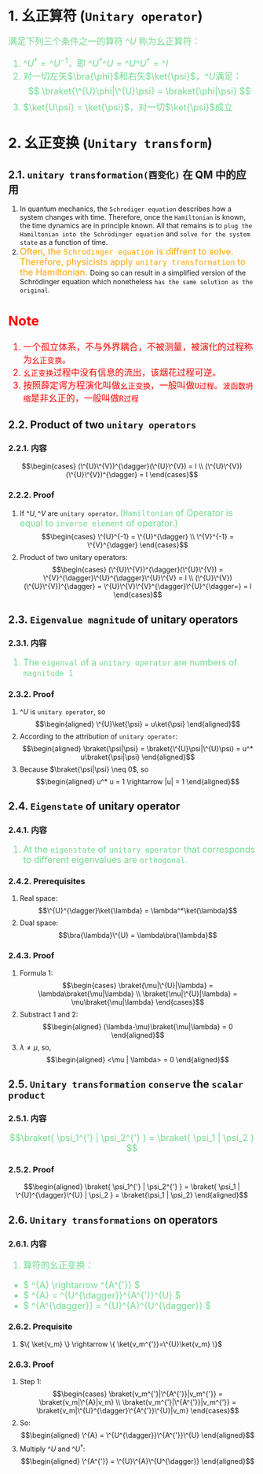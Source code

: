<!--
 * @Author: Uper 41718895+Hyliu-BUAA@users.noreply.github.com
 * @Date: 2022-06-28 18:24:56
 * @LastEditors: Uper 41718895+Hyliu-BUAA@users.noreply.github.com
 * @LastEditTime: 2022-07-17 22:52:32
 * @FilePath: /Quantum_Mechanics/qm/5.幺正算符.md
 * @Description: 这是默认设置,请设置`customMade`, 打开koroFileHeader查看配置 进行设置: https://github.com/OBKoro1/koro1FileHeader/wiki/%E9%85%8D%E7%BD%
-->
# 1. 幺正算符 (`Unitary operator`)
<font color="73DB90" size="4">

满足下列三个条件之一的算符 $\^{U}$ 称为幺正算符：
1. $\^{U}^{\dagger} = \^{U}^{-1}$，即 $\^{U}^{\dagger}\^{U} = \^{U}\^{U}^{\dagger} = \^{I}$
2. 对一切左矢$\bra{\phi}$和右矢$\ket{\psi}$，$\^{U}$满足：
$$ \braket{\^{U}\phi|\^{U}\psi} = \braket{\phi|\psi} $$
3. $\ket{U\psi} = \ket{\psi}$，对一切$\ket{\psi}$成立

</font>


# 2. 幺正变换 (`Unitary transform`)
## 2.1. `unitary transformation(酉变化)` 在 QM 中的应用
1. In quantum mechanics, the `Schrodiger equation` describes how a system changes with time. Therefore, once the `Hamiltonian` is known, the time dynamics are in principle known. All that remains is to `plug the Hamiltonian into the Schrödinger equation` and `solve for the system state` as a function of time.
2. <font color="orange" size="4">Often, the `Schrodinger equation` is diffrent to solve. Therefore, physicists apply `unitary transformation` to the Hamiltonian. </font>Doing so can result in a simplified version of the Schrödinger equation which nonetheless `has the same solution as the original`.

<font color="red" size="4">

Note
----
1. 一个孤立体系，不与外界耦合，不被测量，被演化的过程称为`幺正变换`。
2. `幺正变换`过程中没有信息的流出，该烟花过程可逆。
3. 按照薛定谔方程演化叫做`幺正变换`，一般叫做`U过程`。`波函数坍缩`是非幺正的，一般叫做`R过程`

</font>

## 2.2. Product of two `unitary operators`
### 2.2.1. 内容
$$\begin{cases}
(\^{U}\^{V})^{\dagger}(\^{U}\^{V}) = I \\
(\^{U}\^{V})(\^{U}\^{V})^{\dagger} = I
\end{cases}$$

### 2.2.2. Proof
1. If $\^{U}, \^{V}$ are `unitary operator`. <font color="73DB90" size="4">(`Hamiltonian` of Operator is equal to `inverse element` of operator.)</font>
$$\begin{cases}
\^{U}^{-1} = \^{U}^{\dagger}    \\
\^{V}^{-1} = \^{V}^{\dagger}
\end{cases}$$
2. Product of two unitary operators:
$$\begin{cases}
(\^{U}\^{V})^{\dagger}(\^{U}\^{V}) = \^{V}^{\dagger}\^{U}^{\dagger}\^{U}\^{V} = I \\
(\^{U}\^{V})(\^{U}\^{V})^{\dagger} = \^{U}\^{V}\^{V}^{\dagger}\^{U}^{\dagger=} = I
\end{cases}$$


## 2.3. `Eigenvalue magnitude` of unitary operators
### 2.3.1. 内容
<font color="73DB90" size="4">

1. The `eigenval` of a `unitary operator` are numbers of `magnitude 1`

</font>

### 2.3.2. Proof
1. $\^{U}$ is `unitary operator`, so
$$\begin{aligned}
\^{U}\ket{\psi} = u\ket{\psi}
\end{aligned}$$
2. According to the attribution of `unitary operator`:
$$\begin{aligned}
\braket{\psi|\psi} = \braket{\^{U}\psi|\^{U}\psi} = u^* u\braket{\psi|\psi}
\end{aligned}$$
3. Because $\braket{\psi|\psi} \neq 0$, so
$$\begin{aligned}
u^* u = 1 \rightarrow |u| = 1
\end{aligned}$$


## 2.4. `Eigenstate` of unitary operator
### 2.4.1. 内容
<font color="73DB90" size="4">

1. At the `eigenstate` of `unitary operator` that corresponds to different eigenvalues are `orthogonal`.

</font>

### 2.4.2. Prerequisites
1. Real space:
$$\^{U}^{\dagger}\ket{\lambda} = \lambda^*\ket{\lambda}$$
2. Dual space:
$$\bra{\lambda}\^{U} = \lambda\bra{\lambda}$$

### 2.4.3. Proof
1. Formula 1:
$$\begin{cases}
\braket{\mu|\^{U}|\lambda} = \lambda\braket{\mu|\lambda}    \\
\braket{\mu|\^{U}|\lambda} = \mu\braket{\mu|\lambda}
\end{cases}$$
2. Substract 1 and 2:
$$\begin{aligned}
(\lambda-\mu)\braket{\mu|\lambda} = 0
\end{aligned}$$
3. $\lambda \neq \mu$, so, 
$$\begin{aligned}
<\mu | \lambda> = 0
\end{aligned}$$

## 2.5. `Unitary transformation` `conserve` the `scalar product`
### 2.5.1. 内容
<font color="73DB90" size="4">

$$\braket{ \psi_1^{'} | \psi_2^{'} } = \braket{ \psi_1 | \psi_2 } $$

</font>

### 2.5.2. Proof
$$\begin{aligned}
\braket{ \psi_1^{'} | \psi_2^{'} } = \braket{ \psi_1 | \^{U}^{\dagger}\^{U} | \psi_2 } = \braket{\psi_1 | \psi_2}
\end{aligned}$$

## 2.6. `Unitary transformations` on operators
### 2.6.1. 内容
<font color="73DB90" size="4">

1. 算符的幺正变换：
- $ \^{A} \rightarrow \^{A^{'}} $
- $ \^{A} = \^{U^{\dagger}}\^{A^{'}}\^{U} $
- $ \^{A^{\dagger}} = \^{U}\^{A}\^{U^{\dagger}} $

</font>

### 2.6.2. Prequisite
1. $\{ \ket{v_m} \} \rightarrow \{ \ket{v_m^{'}}=\^{U}\ket{v_m} \}$

### 2.6.3. Proof
1. Step 1:
$$\begin{cases}
\braket{v_m^{'}|\^{A^{'}}|v_m^{'}} = \braket{v_m|\^{A}|v_m} \\
\braket{v_m^{'}|\^{A^{'}}|v_m^{'}} = \braket{v_m|\^{U}^{\dagger}\^{A^{'}}\^{U}|v_m}
\end{cases}$$
2. So:
$$\begin{aligned}
\^{A} = \^{U^{\dagger}}\^{A^{'}}\^{U}
\end{aligned}$$
3. Multiply $\^{U}$ and $\^{U^{\dagger}}$:
$$\begin{aligned}
\^{A^{'}} = \^{U}\^{A}\^{U^{\dagger}}
\end{aligned}$$